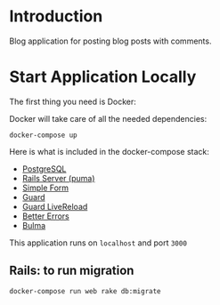 # Introduction

Blog application for posting blog posts with comments.

# Start Application Locally

The first thing you need is Docker:

Docker will take care of all the needed dependencies:

```
docker-compose up
```
Here is what is included in the docker-compose stack:
- [PostgreSQL](https://github.com/ged/ruby-pg)
- [Rails Server (puma)](https://puma.io/)
- [Simple Form](https://github.com/plataformatec/simple_form)
- [Guard](https://github.com/guard/guard)
- [Guard LiveReload](https://github.com/guard/guard-livereload)
- [Better Errors](https://rubygems.org/gems/better_errors) 
- [Bulma](https://github.com/joshuajansen/bulma-rails)

This application runs on `localhost` and port `3000`

## Rails: to run migration

```
docker-compose run web rake db:migrate
```      
